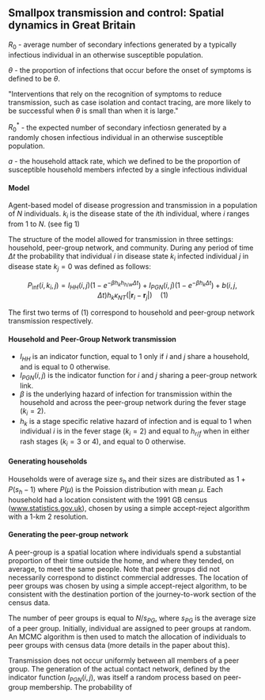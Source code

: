 ## Smallpox transmission and control: Spatial dynamics in Great Britain

$R_0$ - average number of secondary infections generated by a typically infectious individual in an otherwise susceptible population.

$\theta$ - the proportion of infections that occur before the onset of symptoms is defined to be $\theta$.

"Interventions that rely on the
recognition of symptoms to reduce transmission, such as case
isolation and contact tracing, are more likely to be successful when $\theta$ is small than when it is large."

$R_0^*$ - the expected number of secondary infectiosn generated by a randomly chosen infectious individual in an otherwise susceptible population.

$a$ -  the household attack rate, which we
defined to be the proportion of susceptible household members
infected by a single infectious individual

#### Model

Agent-based model of disease progression and transmission in a population of $N$ individuals. $k_i$ is the disease state of the $i$th individual, where $i$ ranges from 1 to $N$. (see fig 1)

The structure of the model allowed for transmission in three settings: household, peer-group network, and community. During any period of time $\Delta t$ the probability that individual $i$ in disease state $k_i$ infected individual $j$ in disease state $k_j = 0$ was defined as follows:

$$
P_\text{inf}(i,k_i,j) = I_{HH}(i,j) (1 - e^{-\beta h_k h_{h/w} \Delta t} ) + I_{PGN}(i,j) (1 - e^{-\beta h_k \Delta t}) + b(i, j, \Delta t) h_k \kappa_{NT} (| \mathbf{r}_i - \mathbf{r}_j|) \quad (1)
$$

The first two terms of (1) correspond to household and peer-group network transmission respectively. 

#### Household and Peer-Group Network transmission

- $I_{HH}$ is an indicator function, equal to 1 only if $i$ and $j$ share a household, and is equal to 0 otherwise.
- $I_{PGN}(i,j)$ is the indicator function for $i$ and $j$ sharing a peer-group network link.
- $\beta$ is the underlying hazard of infection for transmission within the household and across the peer-group network during the fever stage ($k_i=2$).
- $h_k$ is a stage specific relative hazard of infection and is equal to 1 when individual $i$ is in the fever stage ($k_i=2$) and equal to $h_{r/f}$ when in either rash stages ($k_i=3$ or 4), and equal to 0 otherwise.

#### Generating households

Households were of average size $s_h$ and their sizes are distributed as $1 + P(s_h - 1)$ where $P(\mu)$ is the Poission distribution with mean $\mu$. Each household had a location
consistent with the 1991 GB census (www.statistics.gov.uk), chosen by using a simple accept-reject algorithm with a 1-km 2 resolution.

#### Generating the peer-group network

A peer-group is a spatial location where individuals spend a substantial proportion of their time outside the home, and where they tended, on average, to meet the same people. Note that peer groups did not necessarily correspond to distinct commercial addresses. The location of peer groups was chosen by using a simple accept-reject algorithm, to be consistent with the destination portion of the journey-to-work section
of the census data.

The number of peer groups is equal to $N/ s_{PG}$, where $s_{PG}$ is the average size of a peer group. Initially, individual are assigned to peer groups at random. An MCMC algorithm is then used to match the allocation of individuals to peer groups with census data (more details in the paper about this).

Transmission does not occur uniformly between all members of a peer group. The generation of the actual contact network, defined by the indicator function $I_{PGN}(i,j)$, was itself a random process based on peer-group membership. The probability of 
<!--stackedit_data:
eyJoaXN0b3J5IjpbLTE5NjI0OTk2NTgsLTQ1ODI5MDc5NCwzNz
c2NDE0MDcsLTEzNDU1MTMyNzAsLTU0OTMzODQ5NywxNzUxMTg4
MjA3LC0xMjY1NjgxNTAyLDIwNjE5NDc3MjUsMjEyMzU3MzQ2NC
w1Mjg5OTEwMzQsNDk3NTQ0ODY3LDE3ODY3OTg3NTEsMTI5ODQ0
NTk5MV19
-->